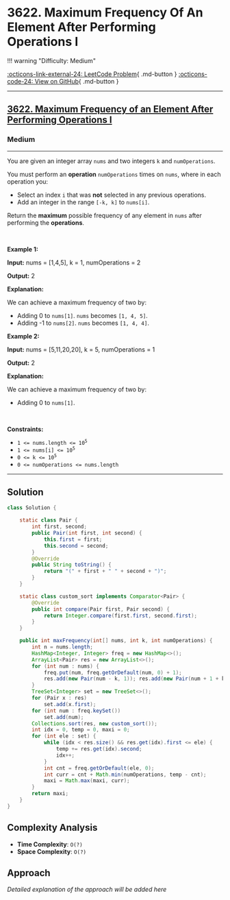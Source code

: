 # 3622. Maximum Frequency Of An Element After Performing Operations I

!!! warning "Difficulty: Medium"

[:octicons-link-external-24: LeetCode Problem](https://leetcode.com/problems/maximum-frequency-of-an-element-after-performing-operations-i/){ .md-button }
[:octicons-code-24: View on GitHub](https://github.com/RAJ8664/Leetcode/tree/master/3622-maximum-frequency-of-an-element-after-performing-operations-i){ .md-button }

---

<h2><a href="https://leetcode.com/problems/maximum-frequency-of-an-element-after-performing-operations-i">3622. Maximum Frequency of an Element After Performing Operations I</a></h2><h3>Medium</h3><hr><p>You are given an integer array <code>nums</code> and two integers <code>k</code> and <code>numOperations</code>.</p>

<p>You must perform an <strong>operation</strong> <code>numOperations</code> times on <code>nums</code>, where in each operation you:</p>

<ul>
	<li>Select an index <code>i</code> that was <strong>not</strong> selected in any previous operations.</li>
	<li>Add an integer in the range <code>[-k, k]</code> to <code>nums[i]</code>.</li>
</ul>

<p>Return the <strong>maximum</strong> possible <span data-keyword="frequency-array">frequency</span> of any element in <code>nums</code> after performing the <strong>operations</strong>.</p>

<p>&nbsp;</p>
<p><strong class="example">Example 1:</strong></p>

<div class="example-block">
<p><strong>Input:</strong> <span class="example-io">nums = [1,4,5], k = 1, numOperations = 2</span></p>

<p><strong>Output:</strong> <span class="example-io">2</span></p>

<p><strong>Explanation:</strong></p>

<p>We can achieve a maximum frequency of two by:</p>

<ul>
	<li>Adding 0 to <code>nums[1]</code>. <code>nums</code> becomes <code>[1, 4, 5]</code>.</li>
	<li>Adding -1 to <code>nums[2]</code>. <code>nums</code> becomes <code>[1, 4, 4]</code>.</li>
</ul>
</div>

<p><strong class="example">Example 2:</strong></p>

<div class="example-block">
<p><strong>Input:</strong> <span class="example-io">nums = [5,11,20,20], k = 5, numOperations = 1</span></p>

<p><strong>Output:</strong> <span class="example-io">2</span></p>

<p><strong>Explanation:</strong></p>

<p>We can achieve a maximum frequency of two by:</p>

<ul>
	<li>Adding 0 to <code>nums[1]</code>.</li>
</ul>
</div>

<p>&nbsp;</p>
<p><strong>Constraints:</strong></p>

<ul>
	<li><code>1 &lt;= nums.length &lt;= 10<sup>5</sup></code></li>
	<li><code>1 &lt;= nums[i] &lt;= 10<sup>5</sup></code></li>
	<li><code>0 &lt;= k &lt;= 10<sup>5</sup></code></li>
	<li><code>0 &lt;= numOperations &lt;= nums.length</code></li>
</ul>


---

## Solution

```java
class Solution { 

    static class Pair {
        int first, second;
        public Pair(int first, int second) {
            this.first = first;
            this.second = second;
        }
        @Override
        public String toString() {
            return "(" + first + " " + second + ")";
        }
    }

    static class custom_sort implements Comparator<Pair> {
        @Override
        public int compare(Pair first, Pair second) {
            return Integer.compare(first.first, second.first);
        }
    }

    public int maxFrequency(int[] nums, int k, int numOperations) {
        int n = nums.length;
        HashMap<Integer, Integer> freq = new HashMap<>();
        ArrayList<Pair> res = new ArrayList<>();
        for (int num : nums) {
            freq.put(num, freq.getOrDefault(num, 0) + 1);
            res.add(new Pair(num - k, 1)); res.add(new Pair(num + 1 + k , -1));
        }
        TreeSet<Integer> set = new TreeSet<>();
        for (Pair x : res) 
            set.add(x.first);
        for (int num : freq.keySet()) 
            set.add(num);
        Collections.sort(res, new custom_sort());
        int idx = 0, temp = 0, maxi = 0;
        for (int ele : set) {
            while (idx < res.size() && res.get(idx).first <= ele) {
                temp += res.get(idx).second;
                idx++;
            }
            int cnt = freq.getOrDefault(ele, 0);
            int curr = cnt + Math.min(numOperations, temp - cnt);
            maxi = Math.max(maxi, curr);
        }
        return maxi;
    }
}
```

## Complexity Analysis

- **Time Complexity**: `O(?)`
- **Space Complexity**: `O(?)`

## Approach

*Detailed explanation of the approach will be added here*

